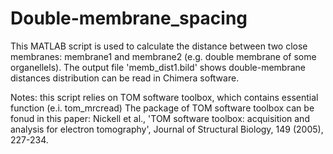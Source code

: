 # Double-membrane_spacing
This MATLAB script is used to calculate the distance between two close membranes: membrane1 and membrane2 (e.g. double membrane of some organellels).
The output file 'memb_dist1.bild' shows double-membrane distances distribution can be read in Chimera software.

Notes: this script relies on TOM software toolbox, which contains essential function (e.i. tom_mrcread)
The package of TOM software toolbox can be fonud in this paper:
Nickell et al., 'TOM software toolbox: acquisition and analysis for electron tomography',
Journal of Structural Biology, 149 (2005), 227-234.
